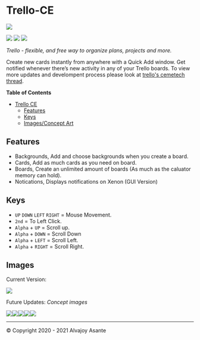 # Trello-CE
![](https://i.imgur.com/xwQurN9.png)

![](https://img.shields.io/github/issues/Overload02/Trello-CE) ![](https://img.shields.io/github/release/Overload02/Trello-CE) ![](https://img.shields.io/twitter/url?style=social&url=https%3A%2F%2Ftwitter.com%2Fintent%2Ftweet%3Ftext%3DI%2520found%2520Trello%2520on%2520a%2520calculator%2521%253F%250ASupport%2520the%2520project%2520here%253A%2520https%253A%252F%252Fgithub.com%252FOverload02%252FTrello-CE)

*Trello - flexible, and free way to organize plans, projects and more.*

Create new cards instantly from anywhere with a Quick Add window. Get notified whenever there’s new activity in any of your Trello boards.
To view more updates and develompent process please look at [trello's cemetech thread](https://www.cemetech.net/forum/viewtopic.php?p=287215).

**Table of Contents**

* [Trello CE](#trello-ce)
  * [Features](#features)
  * [Keys](#keys)
  * [Images/Concept Art](#images)

## Features
- Backgrounds, Add and choose backgrounds when you create a board.
- Cards,  Add as much cards as you need on board. 
- Boards, Create an unlimited amount of boards (As much as the caluator memory can hold).
- Notications, Displays notifications on Xenon (GUI Version) 

## Keys
- `UP` `DOWN` `LEFT` `RIGHT` = Mouse Movement. 
- `2nd` = To  Left Click. 
- `Alpha` + `UP` = Scroll up.
- `Alpha` + `DOWN` = Scroll Down
- `Alpha` + `LEFT` = Scroll Left.
- `Alpha` + `RIGHT` = Scroll Right.

## Images
Current Version:

![](https://i.imgur.com/h7xtKYs.png)

Future Updates: *Concept images*

![](https://i.imgur.com/lb1K0hT.png)![](https://i.imgur.com/KfWOCSN.png)![](https://i.imgur.com/dgED5bB.png)![](https://i.imgur.com/HhR4WF0.png)![](https://i.imgur.com/Kl8OJp4.png)

------------

 &copy; Copyright 2020 - 2021 Alvajoy Asante
